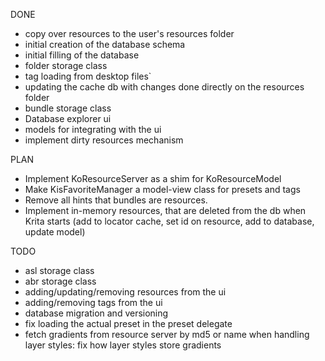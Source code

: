 DONE

 * copy over resources to the user's resources folder
 * initial creation of the database schema
 * initial filling of the database
 * folder storage class
 * tag loading from desktop files`
 * updating the cache db with changes done directly on the resources folder
 * bundle storage class
 * Database explorer ui
 * models for integrating with the ui
 * implement dirty resources mechanism

PLAN

 * Implement KoResourceServer as a shim for KoResourceModel
 * Make KisFavoriteManager a model-view class for presets and tags
 * Remove all hints that bundles are resources.
 * Implement in-memory resources, that are deleted from the db when Krita starts (add to locator cache, set id on resource, add to database, update model)

TODO

 * asl storage class
 * abr storage class
 * adding/updating/removing resources from the ui
 * adding/removing tags from the ui
 * database migration and versioning
 * fix loading the actual preset in the preset delegate
 * fetch gradients from resource server by md5 or name when handling layer styles: fix how layer styles store gradients

